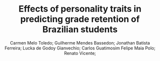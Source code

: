 ---
paperId: 20
author: Carmen Melo Toledo; Guilherme Mendes Bassedon; Jonathan Batista Ferreira; Lucka de Godoy Gianvechio; Carlos Guatimosim Felipe Maia Polo; Renato Vicente;
title: Effects of personality traits in predicting grade retention of Brazilian students
pdf: paper_20.pdf
poster: poster_20.png
pitch: 
type: Oral
topic: machine learning
category: Extended Abstract
link: --
conference: icml
year: 2021
tags: icml-2021
---